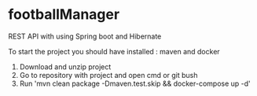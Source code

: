 # footballManager
REST API with using Spring boot and Hibernate

To start the project you should have installed : maven and docker 
1. Download and unzip project
2. Go to repository with project and open cmd or git bush
3. Run 'mvn clean package -Dmaven.test.skip && docker-compose up -d'
